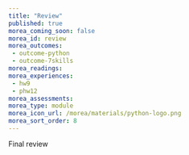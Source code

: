 ```yaml
---
title: "Review"
published: true
morea_coming_soon: false
morea_id: review
morea_outcomes:
 - outcome-python
 - outcome-7skills
morea_readings:
morea_experiences:
 - hw9
 - phw12
morea_assessments:
morea_type: module
morea_icon_url: /morea/materials/python-logo.png
morea_sort_order: 8
---
```


Final review